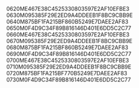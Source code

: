 0620ME467E38C4525330803597E2AF10EFBE3 
0630M095385F29E2ED9A4DDEEB1F8BC9CBB9E
0640M875BF1FA215BF860B5249E7DAEE2AF83
0650M0F4D9C34F89B816146D401E6DD5C2C77
0660ME467E38C4525330803597E2AF10EFBE3 
0670M095385F29E2ED9A4DDEEB1F8BC9CBB9E
0680M875BF1FA215BF860B5249E7DAEE2AF83
0690M0F4D9C34F89B816146D401E6DD5C2C77
0700ME467E38C4525330803597E2AF10EFBE3 
0710M095385F29E2ED9A4DDEEB1F8BC9CBB9E
0720M875BF1FA215BF770B5249E7DAEE2AF83
0730M0F4D9C34F89B816146D401E6DD5C2C77
